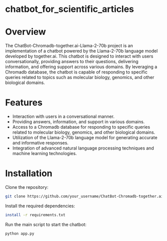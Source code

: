 # chatbot_for_scientific_articles
# Overview
The ChatBot-Chromadb-together.ai-Llama-2-70b project is an implementation of a chatbot powered by the Llama-2-70b language model developed by together.ai. This chatbot is designed to interact with users conversationally, providing answers to their questions, delivering information, and offering support across various domains. By leveraging a Chromadb database, the chatbot is capable of responding to specific queries related to topics such as molecular biology, genomics, and other biological domains.
# Features
 - Interaction with users in a conversational manner.
 - Providing answers, information, and support in various domains.
 - Access to a Chromadb database for responding to specific queries related to molecular biology, genomics, and other biological domains.
 - Utilization of the Llama-2-70b language model for generating accurate and informative responses.
 - Integration of advanced natural language processing techniques and machine learning technologies.
# Installation
Clone the repository:
```sh
git clone https://github.com/your_username/ChatBot-Chromadb-together.ai-Llama-2-70b.git
```

Install the required dependencies: 
```sh 
install -r requirements.txt
```

Run the main script to start the chatbot: 
```sh 
python app.py
```
